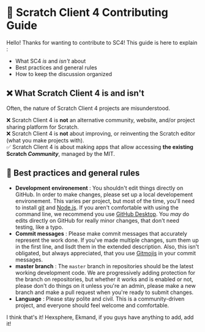 # :book: Scratch Client 4 Contributing Guide

Hello! Thanks for wanting to contribute to SC4! This guide is here to explain :

- What SC4 _is_ and _isn't_ about
- Best practices and general rules
- How to keep the discussion organized

## :x: What Scratch Client 4 is and isn't

Often, the nature of Scratch Client 4 projects are misunderstood.

:x: Scratch Client 4 is **not** an alternative community, website, and/or project sharing platform for Scratch.  
:x: Scratch Client 4 is **not** about improving, or reinventing the Scratch editor (what you make projects with).  
:white_check_mark: Scratch Client 4 is about making apps that allow accessing **the existing Scratch _Community_**, managed by the MIT.

## :art: Best practices and general rules

- **Development environement** : You shouldn't edit things directly on GitHub. In order to make changes, please set up a local developement environement.
This varies per project, but most of the time, you'll need to install [git](https://git-scm.com) and [Node.js](https://nodejs.org). If you aren't comfortable with using the command line, we recommend you use [GitHub Desktop](https://desktop.github.com). You _may_ do edits directly on GitHub for really minor changes, that don't need testing, like a typo.
- **Commit messages** : Please make commit messages that accurately represent the work done. If you've made multiple changes, sum them up in the first line, and lisdt them in the extended description. Also, this isn't obligated, but always appreciated, that you use [Gitmojis](https://gitmoji.carloscuesta.me) in your commit messages.
- **master branch** : The `master` branch in repositories should be the latest working development code. We are progressively adding protection for the branch on repositories, but whether it works and is enabled or not, please don't do things on it unless you're an admin, please make a new branch and make a pull request when you're ready to submit changes.
- **Language** : Please stay polite and civil. This is a community-driven project, and everyone should feel welcome and comfortable.

I think that's it!  Hexsphere, Ekmand, if you guys have anything to add, add it! 
